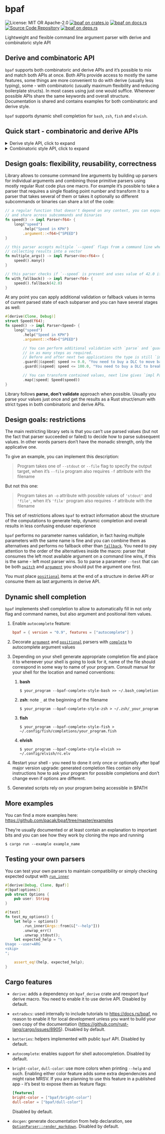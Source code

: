 # bpaf
  ![License: MIT OR Apache-2.0](https://img.shields.io/badge/license-MIT%20OR%20Apache--2.0-blue)
  [![bpaf on crates.io](https://img.shields.io/crates/v/bpaf)](https://crates.io/crates/bpaf)
  [![bpaf on docs.rs](https://docs.rs/bpaf/badge.svg)](https://docs.rs/bpaf)
  [![Source Code Repository](https://img.shields.io/badge/Code-On%20github.com-blue)](https://github.com/pacak/bpaf)
  [![bpaf on deps.rs](https://deps.rs/repo/github/pacak/bpaf/status.svg)](https://deps.rs/repo/github/pacak/bpaf)

Lightweight and flexible command line argument parser with derive and combinatoric style API

## Derive and combinatoric API

`bpaf` supports both combinatoric and derive APIs and it’s possible to mix and match both APIs
at once. Both APIs provide access to mostly the same features, some things are more convenient
to do with derive (usually less typing), some - with combinatoric (usually maximum flexibility
and reducing boilerplate structs). In most cases using just one would suffice. Whenever
possible APIs share the same keywords and overall structure. Documentation is shared and
contains examples for both combinatoric and derive style.

`bpaf` supports dynamic shell completion for `bash`, `zsh`, `fish` and `elvish`.


## Quick start - combinatoric and derive APIs

<details>
<summary style="display: list-item;">Derive style API, click to expand</summary>

1. Add `bpaf` under `[dependencies]` in your `Cargo.toml`


	```toml
	[dependencies]
	bpaf = { version = "0.9", features = ["derive"] }
	```

2. Define a structure containing command line attributes and run generated function


	```rust
	use bpaf::Bpaf;

	#[derive(Clone, Debug, Bpaf)]
	#[bpaf(options, version)]
	/// Accept speed and distance, print them
	struct SpeedAndDistance {
	    /// Speed in KPH
	    speed: f64,
	    /// Distance in miles
	    distance: f64,
	}

	fn main() {
	    // #[derive(Bpaf)] generates `speed_and_distance` function
	    let opts = speed_and_distance().run();
	    println!("Options: {:?}", opts);
	}
	```


3. Try to run the app


	```console
	% very_basic --help
	Accept speed and distance, print them

	Usage: --speed=ARG --distance=ARG

	Available options:
	        --speed=ARG     Speed in KPH
	        --distance=ARG  Distance in miles
	    -h, --help            Prints help information
	    -V, --version         Prints version information

	% very_basic --speed 100
	Expected --distance ARG, pass --help for usage information

	% very_basic --speed 100 --distance 500
	Options: SpeedAndDistance { speed: 100.0, distance: 500.0 }

	% very_basic --version
	Version: 0.9.0 (taken from Cargo.toml by default)
	```
</details>

<details>
<summary style="display: list-item;">Combinatoric style API, click to expand</summary>

1. Add `bpaf` under `[dependencies]` in your `Cargo.toml`


	```toml
	[dependencies]
	bpaf = "0.9"


2. Declare parsers for components, combine them and run it


	```rust
	use bpaf::{construct, long, Parser};
	#[derive(Clone, Debug)]
	struct SpeedAndDistance {
	    /// Speed in KPH
	    speed: f64,
	    /// Distance in miles
	    distance: f64,
	}

	fn main() {
	    // primitive parsers
	    let speed = long("speed")
	        .help("Speed in KPG")
	        .argument::<f64>("SPEED");

	    let distance = long("distance")
	        .help("Distance in miles")
	        .argument::<f64>("DIST");

	    // parser containing information about both speed and distance
	    let parser = construct!(SpeedAndDistance { speed, distance });

	    // option parser with metainformation attached
	    let speed_and_distance
	        = parser
	        .to_options()
	        .descr("Accept speed and distance, print them");

	    let opts = speed_and_distance.run();
	    println!("Options: {:?}", opts);
	}
	```


3. Try to run the app


	```console
	% very_basic --help
	Accept speed and distance, print them

	Usage: --speed=ARG --distance=ARG

	Available options:
	        --speed=ARG     Speed in KPH
	        --distance=ARG  Distance in miles
	    -h, --help          Prints help information
	    -V, --version       Prints version information

	% very_basic --speed 100
	Expected --distance ARG, pass --help for usage information

	% very_basic --speed 100 --distance 500
	Options: SpeedAndDistance { speed: 100.0, distance: 500.0 }

	% very_basic --version
	Version: 0.5.0 (taken from Cargo.toml by default)
	```

</details>

## Design goals: flexibility, reusability, correctness

Library allows to consume command line arguments by building up parsers for individual
arguments and combining those primitive parsers using mostly regular Rust code plus one macro.
For example it’s possible to take a parser that requires a single floating point number and
transform it to a parser that takes several of them or takes it optionally so different
subcommands or binaries can share a lot of the code:


```rust
// a regular function that doesn't depend on any context, you can export it
// and share across subcommands and binaries
fn speed() -> impl Parser<f64> {
    long("speed")
        .help("Speed in KPH")
        .argument::<f64>("SPEED")
}

// this parser accepts multiple `--speed` flags from a command line when used,
// collecting results into a vector
fn multiple_args() -> impl Parser<Vec<f64>> {
    speed().many()
}

// this parser checks if `--speed` is present and uses value of 42.0 if it's not
fn with_fallback() -> impl Parser<f64> {
    speed().fallback(42.0)
}
```

At any point you can apply additional validation or fallback values in terms of current parsed
state of each subparser and you can have several stages as well:


```rust
#[derive(Clone, Debug)]
struct Speed(f64);
fn speed() -> impl Parser<Speed> {
    long("speed")
        .help("Speed in KPH")
        .argument::<f64>("SPEED")

        // You can perform additional validation with `parse` and `guard` functions
        // in as many steps as required.
        // Before and after next two applications the type is still `impl Parser<f64>`
        .guard(|&speed| speed >= 0.0, "You need to buy a DLC to move backwards")
        .guard(|&speed| speed <= 100.0, "You need to buy a DLC to break the speed limits")

        // You can transform contained values, next line gives `impl Parser<Speed>` as a result
        .map(|speed| Speed(speed))
}
```

Library follows **parse, don’t validate** approach when possible. Usually you parse your values
just once and get the results as a Rust struct/enum with strict types  in both combinatoric and
derive APIs.


## Design goals: restrictions

The main restricting library sets is that you can’t use parsed values (but not the fact that
parser succeeded or failed) to decide how to parse subsequent values. In other words parsers
don’t have the monadic strength, only the applicative one.

To give an example, you can implement this description:


> Program takes one of `--stdout` or `--file` flag to specify the output target, when it’s
> `--file` program also requires `-f` attribute with the filename

But not this one:

> Program takes an `-o` attribute with possible values of `'stdout'` and `'file'`, when it’s
> `'file'` program also requires `-f` attribute with the filename


This set of restrictions allows `bpaf` to extract information about the structure of the
computations to generate help, dynamic completion and overall results in less confusing enduser
experience

`bpaf` performs no parameter names validation, in fact having multiple parameters with the same
name is fine and you can combine them as alternatives and performs no fallback other than
[`fallback`][__link10]. You need to pay attention to the order of the alternatives inside the
macro: parser that consumes the left most available argument on a command line wins, if this is
the same - left most parser wins. So to parse a parameter `--test` that can be both
[`switch`][__link11] and [`argument`][__link12] you should put the argument one first.

You must place [`positional`][__link13] items at the end of a structure in derive API or
consume them as last arguments in derive API.


## Dynamic shell completion

`bpaf` implements shell completion to allow to automatically fill in not only flag and command
names, but also argument and positional item values.

1. Enable `autocomplete` feature:


	```toml
	bpaf = { version = "0.9", features = ["autocomplete"] }
	```


2. Decorate [`argument`][__link14] and [`positional`][__link15] parsers with
    [`complete`][__link16] to autocomplete argument values


3. Depending on your shell generate appropriate completion file and place it to whereever your
    shell is going to look for it, name of the file should correspond in some way to name of
    your program. Consult manual for your shell for the location and named conventions:

	 1. **bash**
		```console
		$ your_program --bpaf-complete-style-bash >> ~/.bash_completion
		```


	 1. **zsh**: note `_` at the beginning of the filename
		```console
		$ your_program --bpaf-complete-style-zsh > ~/.zsh/_your_program
		```


	 1. **fish**
		```console
		$ your_program --bpaf-complete-style-fish > ~/.config/fish/completions/your_program.fish
		```


	 1. **elvish**
		```console
		$ your_program --bpaf-complete-style-elvish >> ~/.config/elvish/rc.elv
		```




4. Restart your shell - you need to done it only once or optionally after bpaf major version
    upgrade: generated completion files contain only instructions how to ask your program for
    possible completions and don’t change even if options are different.


5. Generated scripts rely on your program being accessible in $PATH




## More examples

You can find a more examples here: <https://github.com/pacak/bpaf/tree/master/examples>

They’re usually documented or at least contain an explanation to important bits and you can see
how they work by cloning the repo and running


```shell
$ cargo run --example example_name
```


## Testing your own parsers

You can test your own parsers to maintain compatibility or simply checking expected output with [`run_inner`][__link18]


```rust
#[derive(Debug, Clone, Bpaf)]
#[bpaf(options)]
pub struct Options {
    pub user: String
}

#[test]
fn test_my_options() {
    let help = options()
        .run_inner(Args::from(&["--help"]))
        .unwrap_err()
        .unwrap_stdout();
    let expected_help = "\
Usage --user=ARG
<skip>
";

    assert_eq!(help, expected_help);
}
```


## Cargo features

 - `derive`: adds a dependency on `bpaf_derive` crate and reexport `Bpaf` derive macro. You
   need to enable it to use derive API. Disabled by default.


 - `extradocs`: used internally to include tutorials to <https://docs.rs/bpaf>, no reason to
   enable it for local development unless you want to build your own copy of the documentation
   (<https://github.com/rust-lang/cargo/issues/8905>). Disabled by default.


 - `batteries`: helpers implemented with public `bpaf` API. Disabled by default.


 - `autocomplete`: enables support for shell autocompletion. Disabled by default.


 - `bright-color`, `dull-color`: use more colors when printing `--help` and such. Enabling
   either color feature adds some extra dependencies and might raise MRSV. If you are planning
   to use this feature in a published app - it’s best to expose them as feature flags:


	```toml
	[features]
	bright-color = ["bpaf/bright-color"]
	dull-color = ["bpaf/dull-color"]
	```

	Disabled by default.


 - `docgen`: generate documentation from help declaration, see [`OptionParser::render_markdown`][__link21]. Disabled by default.




 [__cargo_doc2readme_dependencies_info]: ggGkYW0AYXSEG52uRQSwBdezG6GWW8ODAbr5G6KRmT_WpUB5G9hPmBcUiIp6YXKEG67Vn_d8EgCjGwx1q1eGjg8OG62q7Al6912tG9tijfvWADwPYWSBgmRicGFmZTAuOC4w
 [__link10]: https://docs.rs/bpaf/0.9.3/bpaf/?search=bpaf::Parser::fallback
 [__link11]: https://docs.rs/bpaf/0.9.3/bpaf/?search=parsers::NamedArg::switch
 [__link12]: https://docs.rs/bpaf/0.9.3/bpaf/?search=parsers::NamedArg::argument
 [__link13]: https://docs.rs/bpaf/0.9.3/bpaf/?search=params::positional
 [__link14]: https://docs.rs/bpaf/0.9.3/bpaf/?search=parsers::NamedArg::argument
 [__link15]: https://docs.rs/bpaf/0.9.3/bpaf/?search=params::positional
 [__link16]: https://docs.rs/bpaf/0.9.3/bpaf/?search=bpaf::Parser::complete
 [__link18]: https://docs.rs/bpaf/0.9.3/bpaf/?search=info::OptionParser::run_inner
 [__link21]: https://docs.rs/bpaf/0.9.3/bpaf/?search=info::OptionParser::render_markdown
